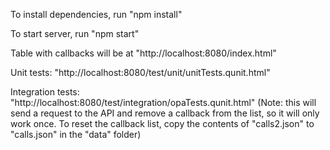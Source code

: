 To install dependencies, run "npm install"

To start server, run "npm start"


Table with callbacks will be at "http://localhost:8080/index.html"

Unit tests: "http://localhost:8080/test/unit/unitTests.qunit.html"

Integration tests: "http://localhost:8080/test/integration/opaTests.qunit.html" 
(Note: this will send a request to the API and remove a callback from the list, 
so it will only work once. To reset the callback list, copy the contents of "calls2.json" to "calls.json" in the "data" folder)

